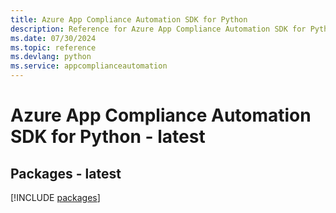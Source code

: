 ```yaml
---
title: Azure App Compliance Automation SDK for Python
description: Reference for Azure App Compliance Automation SDK for Python
ms.date: 07/30/2024
ms.topic: reference
ms.devlang: python
ms.service: appcomplianceautomation
---
```

# Azure App Compliance Automation SDK for Python - latest
## Packages - latest
[!INCLUDE [packages](app-compliance-automation-index.md)]